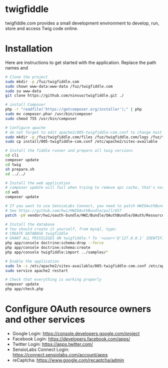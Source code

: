 twigfiddle
==========

twigfiddle.com provides a small development environment to develop, run, store and access Twig code online.


# Installation

Here are instructions to get started with the application. Replace the path names and

```sh
# Clone the project
sudo mkdir -p /fuz/twigfiddle.com
sudo chown www-data:www-data /fuz/twigfiddle.com
sudo su www-data
git clone https://github.com/ninsuo/twigfiddle.git ./

# install Composer
php -r "readfile('https://getcomposer.org/installer');" | php
sudo mv composer.phar /usr/bin/composer
sudo chmod 755 /usr/bin/composer

# Configure apache
# do not forget to edit apache2/005-twigfiddle-com.conf to change host and dirs first!
sudo mkdir -p /fuz/twigfiddle.com/files /fuz/twigfiddle.com/logs /fuz/twigfiddle.com/sessions.com /fuz/twigfiddle.com/tmp
sudo cp install/005-twigfiddle-com.conf /etc/apache2/sites-available

# Install the fiddle runner and prepare all twig versions
cd cli
composer update
cd twig
sh prepare.sh
cd ../../

# Install the web application
# composer update will fail when trying to remove apc cache, that's normal at this step
cd web
composer update

# If you want to use SensioLabs Connect, you need to patch HWIOAuthBundle
# See https://github.com/hwi/HWIOAuthBundle/pull/657
patch -p9 vendor/hwi/oauth-bundle/HWI/Bundle/OAuthBundle/OAuth/ResourceOwner/AbstractResourceOwner.php < ../install/HWIOAuthBundle_AbstractResourceOwner.patch

# Install the database
# You should create it yourself, from mysql, type:
# CREATE DATABASE twigfiddle
# GRANT ALL PRIVILEGES ON twigfiddle.* To '<user>'@'127.0.0.1' IDENTIFIED BY '<password>';
php app/console doctrine:schema:drop --force
php app/console doctrine:schema:create
php app/console twigfiddle:import ../samples/*

# Enable the application
sudo ln -s /etc/apache2/sites-available/005-twigfiddle-com.conf /etc/apache2/sites-enabled/005-twigfiddle-com.conf
sudo service apache2 restart

# Check that everything is working properly
composer update
php app/check.php
```

# Configure OAuth resource owners and other services

- Google Login: https://console.developers.google.com/project
- Facebook Login: https://developers.facebook.com/apps/
- Twitter Login: https://apps.twitter.com/
- SensioLabs Connect Login: https://connect.sensiolabs.com/account/apps
- reCaptcha: https://www.google.com/recaptcha/admin
